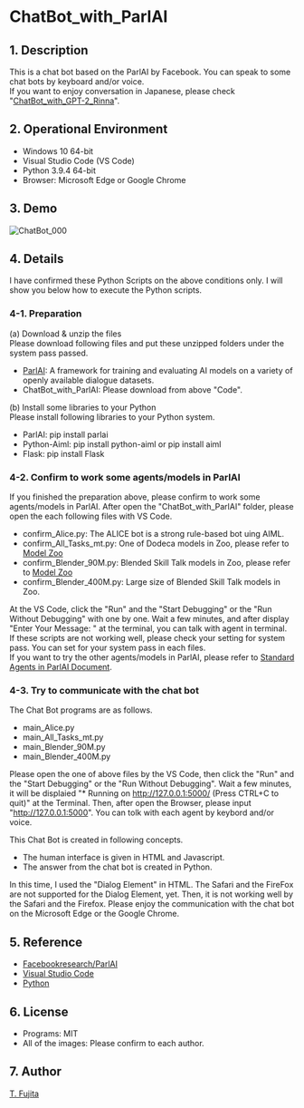 # ChatBot_with_ParlAI

## 1. Description
This is a chat bot based on the ParlAI by Facebook. You can speak to some chat bots by keyboard and/or voice.  
If you want to enjoy conversation in Japanese, please check "[ChatBot_with_GPT-2_Rinna](https://github.com/To-Fujita/ChatBot_with_GPT-2_Rinna)".

## 2. Operational Environment
- Windows 10 64-bit
- Visual Studio Code (VS Code)
- Python 3.9.4 64-bit
- Browser: Microsoft Edge or Google Chrome

## 3. Demo
![ChatBot_000](https://to-fujita.github.io/Images/ChatBot_000.gif "Images for ChatBot")

## 4. Details
I have confirmed these Python Scripts on the above conditions only. I will show you below how to execute the Python scripts. 
### 4-1. Preparation
(a) Download & unzip the files  
Please download following files and put these unzipped folders under the system pass passed.
- [ParlAI](https://github.com/facebookresearch/parlai): A framework for training and evaluating AI models on a variety of openly available dialogue datasets.
- ChatBot_with_ParlAI: Please download from above "Code". 
  
(b) Install some libraries to your Python  
Please install following libraries to your Python system.
- ParlAI: pip install parlai
- Python-Aiml: pip install python-aiml or pip install aiml
- Flask: pip install Flask

### 4-2. Confirm to work some agents/models in ParlAI
If you finished the preparation above, please confirm to work some agents/models in ParlAI. 
After open the "ChatBot_with_ParlAI" folder, please open the each following files with VS Code.
- confirm_Alice.py: The ALICE bot is a strong rule-based bot uing AIML.
- confirm_All_Tasks_mt.py: One of Dodeca models in Zoo, please refer to [Model Zoo](https://parl.ai/docs/zoo.html)
- confirm_Blender_90M.py: Blended Skill Talk models in Zoo, please refer to [Model Zoo](https://parl.ai/docs/zoo.html)
- confirm_Blender_400M.py: Large size of Blended Skill Talk models in Zoo.

At the VS Code, click the "Run" and the "Start Debugging" or the "Run Without Debugging" with one by one. 
Wait a few minutes, and after display "Enter Your Message: " at the terminal, you can talk with agent in terminal.  
If these scripts are not working well, please check your setting for system pass. You can set for your system pass in each files.  
If you want to try the other agents/models in ParlAI, please refer to [Standard Agents in ParlAI Document](https://parl.ai/docs/agents_list.html).  

### 4-3. Try to communicate with the chat bot
The Chat Bot programs are as follows. 
- main_Alice.py
- main_All_Tasks_mt.py
- main_Blender_90M.py
- main_Blender_400M.py

Please open the one of above files by the VS Code, then click the "Run" and the "Start Debugging" or the "Run Without Debugging". 
Wait a few minutes, it will be displaied "* Running on http://127.0.0.1:5000/ (Press CTRL+C to quit)" at the Terminal. 
Then, after open the Browser, please input "http://127.0.0.1:5000". You can tolk with each agent by keybord and/or voice.  
  
This Chat Bot is created in following concepts.
- The human interface is given in HTML and Javascript.
- The answer from the chat bot is created in Python.

In this time, I used the "Dialog Element" in HTML. The Safari and the FireFox are not supported for the Dialog Element, yet. Then, it is not working well by the Safari and the Firefox.
Please enjoy the communication with the chat bot on the Microsoft Edge or the Google Chrome.

## 5. Reference
- [Facebookresearch/ParlAI](https://github.com/facebookresearch/parlai)
- [Visual Studio Code](https://azure.microsoft.com/en-us/products/visual-studio-code/)
- [Python](https://www.python.org/)

## 6. License
- Programs: MIT
- All of the images: Please confirm to each author.

## 7. Author
[T. Fujita](https://github.com/To-Fujita)
